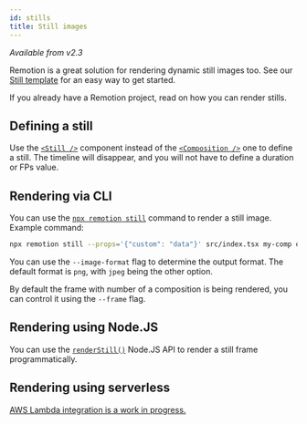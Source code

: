 ```yaml
---
id: stills
title: Still images
---
```


_Available from v2.3_

Remotion is a great solution for rendering dynamic still images too. See our [Still template](https://github.com/remotion-dev/template-still) for an easy way to get started.

If you already have a Remotion project, read on how you can render stills.

## Defining a still

Use the [`<Still />`](/docs/still) component instead of the [`<Composition />`](/docs/composition) one to define a still. The timeline will disappear, and you will not have to define a duration or FPs value.

## Rendering via CLI

You can use the [`npx remotion still`](/docs/cli/#npx-remotion-still) command to render a still image. Example command:

```bash
npx remotion still --props='{"custom": "data"}' src/index.tsx my-comp out.png
```

You can use the `--image-format` flag to determine the output format. The default format is `png`, with `jpeg` being the other option.

By default the frame with number of a composition is being rendered, you can control it using the `--frame` flag.

## Rendering using Node.JS

You can use the [`renderStill()`](/docs/renderer/render-still) Node.JS API to render a still frame programmatically.

## Rendering using serverless

[AWS Lambda integration is a work in progress.](/docs/ssr/#rendering-a-video-using-serverless)
